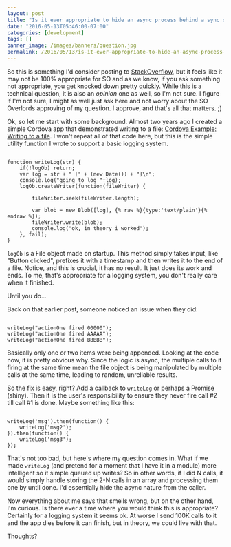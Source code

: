 ```yaml
---
layout: post
title: "Is it ever appropriate to hide an async process behind a sync one?"
date: "2016-05-13T05:46:00-07:00"
categories: [development]
tags: []
banner_image: /images/banners/question.jpg
permalink: /2016/05/13/is-it-ever-appropriate-to-hide-an-async-process-behind-a-sync-one
---
```


So this is something I'd consider posting to [StackOverflow](http://www.stackoverflow.com), but it feels like it may not be 100% appropriate for SO and as we know, if you ask something not appropriate, you get knocked down pretty quickly. While this is a technical question, it is also an *opinion* one as well, so I'm not sure. I figure if I'm not sure, I might as well just ask here and not worry about the SO Overlords approving of my question. I approve, and that's all that matters. ;)

<!--more-->

Ok, so let me start with some background. Almost two years ago I created a simple Cordova app that demonstrated writing to a file: [Cordova Example: Writing to a file](https://www.raymondcamden.com/2014/11/05/Cordova-Example-Writing-to-a-file/). I won't repeat all of that code here, but this is the simple utility function I wrote to support a basic logging system.

<pre><code class="language-javascript">
function writeLog(str) {
    if(!logOb) return;
    var log = str + " [" + (new Date()) + "]\n";
    console.log("going to log "+log);
    logOb.createWriter(function(fileWriter) {
        
        fileWriter.seek(fileWriter.length);
        
        var blob = new Blob([log], {% raw %}{type:'text/plain'}{% endraw %});
        fileWriter.write(blob);
        console.log("ok, in theory i worked");
    }, fail);
}
</code></pre>

<code>logOb</code> is a File object made on startup. This method simply takes input, like "Button clicked", prefixes it with a timestamp and then writes it to the end of a file. Notice, and this is crucial, it has no result. It just does its work and ends. To me, that's appropriate for a logging system, you don't really care when it finished.

Until you do...

Back on that earlier post, someone noticed an issue when they did:

<pre><code class="language-javascript">
writeLog("actionOne fired 00000");
writeLog("actionOne fired AAAAA");
writeLog("actionOne fired BBBBB");
</code></pre>

Basically only one or two items were being appended. Looking at the code now, it is pretty obvious why. Since the logic is async, the multiple calls to it firing at the same time mean the file object is being manipulated by multiple calls at the same time, leading to random, unreliable results.

So the fix is easy, right? Add a callback to <code>writeLog</code> or perhaps a Promise (shiny). Then it is the user's responsibility to ensure they never fire call #2 till call #1 is done. Maybe something like this:

<pre><code class="language-javascript">
writeLog('msg').then(function() {
	writeLog('msg2');
}).then(function() {
	writeLog('msg3');
});
</code></pre>

That's not too bad, but here's where my question comes in. What if we made <code>writeLog</code> (and pretend for a moment that I have it in a module) more intelligent so it simple queued up writes? So in other words, if I did N calls, it would simply handle storing the 2-N calls in an array and processing them one by until done. I'd essentially hide the async nature from the caller.

Now everything about me says that smells wrong, but on the other hand, I'm curious. Is there ever a time where you would think this is appropriate? Certainly for a logging system it seems ok. At worse I send 100K calls to it and the app dies before it can finish, but in theory, we could live with that.

Thoughts?